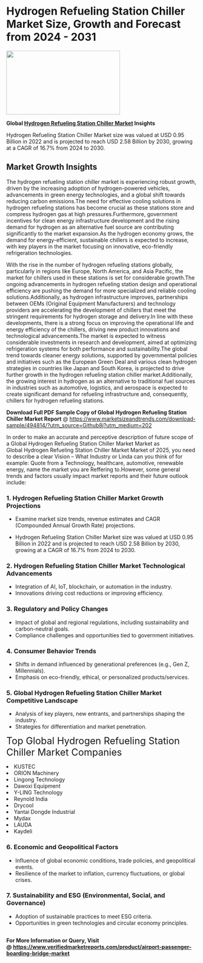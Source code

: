 <H1>Hydrogen Refueling Station Chiller Market Size, Growth and Forecast from 2024 - 2031</H1><img class="aligncenter size-medium wp-image-584254" src="https://thirdeyenews.in/wp-content/uploads/2024/09/Global-Market-Research-300x168.jpeg" alt="" width="300" height="168" /><p><strong>Global&nbsp;<a href="https://www.marketsizeandtrends.com/download-sample/494814/?utm_source=Github8j?utm_medium=202">Hydrogen Refueling Station Chiller Market</a> Insights</strong></p><p>Hydrogen Refueling Station Chiller Market size was valued at USD 0.95 Billion in 2022 and is projected to reach USD 2.58 Billion by 2030, growing at a CAGR of 16.7% from 2024 to 2030.</p><p><h2>Market Growth Insights</h2> <p>The hydrogen refueling station chiller market is experiencing robust growth, driven by the increasing adoption of hydrogen-powered vehicles, advancements in green energy technologies, and a global shift towards reducing carbon emissions.The need for effective cooling solutions in hydrogen refueling stations has become crucial as these stations store and compress hydrogen gas at high pressures.Furthermore, government incentives for clean energy infrastructure development and the rising demand for hydrogen as an alternative fuel source are contributing significantly to the market expansion.As the hydrogen economy grows, the demand for energy-efficient, sustainable chillers is expected to increase, with key players in the market focusing on innovative, eco-friendly refrigeration technologies.</p> <p>With the rise in the number of hydrogen refueling stations globally, particularly in regions like Europe, North America, and Asia Pacific, the market for chillers used in these stations is set for considerable growth.The ongoing advancements in hydrogen refueling station design and operational efficiency are pushing the demand for more specialized and reliable cooling solutions.Additionally, as hydrogen infrastructure improves, partnerships between OEMs (Original Equipment Manufacturers) and technology providers are accelerating the development of chillers that meet the stringent requirements for hydrogen storage and delivery.In line with these developments, there is a strong focus on improving the operational life and energy efficiency of the chillers, driving new product innovations and technological advancements.The market is expected to witness considerable investments in research and development, aimed at optimizing refrigeration systems for both performance and sustainability.The global trend towards cleaner energy solutions, supported by governmental policies and initiatives such as the European Green Deal and various clean hydrogen strategies in countries like Japan and South Korea, is projected to drive further growth in the hydrogen refueling station chiller market.Additionally, the growing interest in hydrogen as an alternative to traditional fuel sources in industries such as automotive, logistics, and aerospace is expected to create significant demand for refueling infrastructure and, consequently, chillers for hydrogen refueling stations.<p><span class=""><strong>Download Full PDF Sample Copy of Global Hydrogen Refueling Station Chiller Market Report</strong> @ <a href="https://www.marketsizeandtrends.com/download-sample/494814/?utm_source=Github8j?utm_medium=202" target="_blank">https://www.marketsizeandtrends.com/download-sample/494814/?utm_source=Github8j?utm_medium=202</a></span></p><p>In order to make an accurate and perceptive description of future scope of a Global&nbsp;Hydrogen Refueling Station Chiller Market Market as Global&nbsp;Hydrogen Refueling Station Chiller Market Market of 2025, you need to describe a clear Vision &ndash; What Industry or Linda can you think of for example: Quote from a Technology, healthcare, automotive, renewable energy, name the market you are Reffering to.However, some general trends and factors usually impact market reports and their future outlook include:</p><h3>1.&nbsp;<strong>Hydrogen Refueling Station Chiller Market Growth Projections</strong></h3><ul><li>Examine market size trends, revenue estimates and CAGR (Compounded Annual Growth Rate) projections.</li><li><p>Hydrogen Refueling Station Chiller Market size was valued at USD 0.95 Billion in 2022 and is projected to reach USD 2.58 Billion by 2030, growing at a CAGR of 16.7% from 2024 to 2030.</p></li></ul><h3>2.&nbsp;<strong>Hydrogen Refueling Station Chiller Market Technological Advancements</strong></h3><ul><li>Integration of AI, IoT, blockchain, or automation in the industry.</li><li>Innovations driving cost reductions or improving efficiency.</li></ul><h3>3.&nbsp;<strong>Regulatory and Policy Changes</strong></h3><ul><li>Impact of global and regional regulations, including sustainability and carbon-neutral goals.</li><li>Compliance challenges and opportunities tied to government initiatives.</li></ul><h3>4.&nbsp;<strong>Consumer Behavior Trends</strong></h3><ul><li>Shifts in demand influenced by generational preferences (e.g., Gen Z, Millennials).</li><li>Emphasis on eco-friendly, ethical, or personalized products/services.</li></ul><h3>5.&nbsp;<strong>Global Hydrogen Refueling Station Chiller Market Competitive Landscape</strong></h3><ul><li>Analysis of key players, new entrants, and partnerships shaping the industry.</li><li>Strategies for differentiation and market penetration.</li></ul><p data-pm-slice="1 1 []"><span style="color: inherit; font-family: inherit; font-size: 25px;">Top Global Hydrogen Refueling Station Chiller Market Companies</span></p><div class="" data-test-id=""><p><li>KUSTEC</li><li> ORION Machinery</li><li> Lingong Technology</li><li> Dawoxi Equipment</li><li> Y-LING Technology</li><li> Reynold India</li><li> Drycool</li><li> Yantai Dongde Industrial</li><li> Mydax</li><li> LAUDA</li><li> Kaydeli</li></p></div><h3>6.&nbsp;<strong>Economic and Geopolitical Factors</strong></h3><ul><li>Influence of global economic conditions, trade policies, and geopolitical events.</li><li>Resilience of the market to inflation, currency fluctuations, or global crises.</li></ul><h3>7.&nbsp;<strong>Sustainability and ESG (Environmental, Social, and Governance)</strong></h3><ul><li>Adoption of sustainable practices to meet ESG criteria.</li><li>Opportunities in green technologies and circular economy principles.</li></ul><h2><strong style="font-size: 14px;">For More Information or Query, Visit @&nbsp;</strong><a style="background-color: #ffffff; font-size: 14px;" href="https://www.marketsizeandtrends.com/report/hydrogen-refueling-station-chiller-market/" target="_blank">https://www.verifiedmarketreports.com/product/airport-passenger-boarding-bridge-market</a></h2>